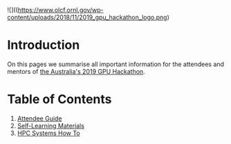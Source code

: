 ![]((https://www.olcf.ornl.gov/wp-content/uploads/2018/11/2019_gpu_hackathon_logo.png)

# Introduction
On this pages we summarise all important information for the attendees and mentors of [the Australia's 2019 GPU Hackathon](https://pawsey.org.au/registrations-for-2019-gpu-hackathon-in-australia-are-open/). 

# Table of Contents
1. [Attendee Guide](AttendeeGuide.md)
2. [Self-Learning Materials](SelfLearningMaterials.md)
3. [HPC Systems How To](HPCSystemsHowTo.md)
